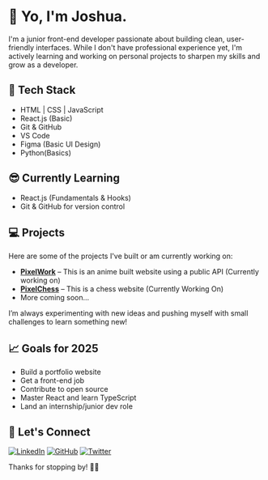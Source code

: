 # 🙂 Yo, I'm Joshua.

I'm a junior front-end developer passionate about building clean, user-friendly interfaces. While I don't have professional experience yet, I'm actively learning and working on personal projects to sharpen my skills and grow as a developer.

## 🧰 Tech Stack

- HTML | CSS | JavaScript
- React.js (Basic)
- Git & GitHub
- VS Code
- Figma (Basic UI Design)
- Python(Basics)

## 😎 Currently Learning
- React.js (Fundamentals & Hooks)
- Git & GitHub for version control

## 💻 Projects

Here are some of the projects I've built or am currently working on:

- **[PixelWork](#)** – This is an anime built website using a public API (Currently working on)
- **[PixelChess](#)** – This is a chess website (Currently Working On)
- More coming soon...

I’m always experimenting with new ideas and pushing myself with small challenges to learn something new!


## 📈 Goals for 2025

- Build a portfolio website
- Get a front-end job
- Contribute to open source
- Master React and learn TypeScript
- Land an internship/junior dev role

## 🤝 Let's Connect

[![LinkedIn](https://img.shields.io/badge/LinkedIn-0077B5?style=for-the-badge&logo=linkedin&logoColor=white)](https://linkedin.com/in/yourusername)
[![GitHub](https://img.shields.io/badge/GitHub-181717?style=for-the-badge&logo=github&logoColor=white)](https://github.com/pixelpawn)
[![Twitter](https://img.shields.io/badge/Twitter-1DA1F2?style=for-the-badge&logo=twitter&logoColor=white)](https://twitter.com/yourusername)


Thanks for stopping by! 👨‍💻



